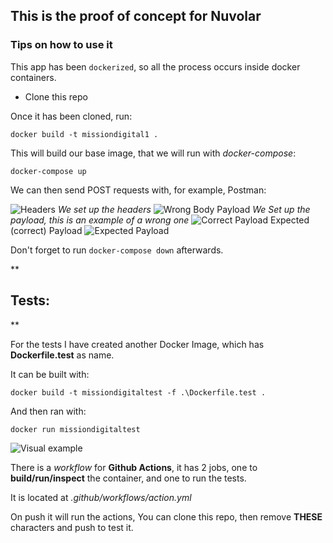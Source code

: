 ## This is the proof of concept for Nuvolar

### Tips on how to use it

  
This app has been `dockerized`, so all the process occurs inside docker containers.

- Clone this repo 

Once it has been cloned, run:

    docker build -t missiondigital1 .

This will build our base image, that we will run with *docker-compose*:

    docker-compose up

We can then send POST requests with, for example, Postman:

![Headers](https://i.imgur.com/VKa3Jui.png)
*We set up the headers*
![Wrong Body Payload](https://i.imgur.com/tf5Bvbc.png)
*We Set up the payload, this is an example of a wrong one*
![Correct Payload](https://i.imgur.com/rjhDce4.png)
Expected (correct) Payload 
![Expected Payload](https://i.imgur.com/rjhDce4.png)

Don't forget to run `docker-compose down` afterwards.

**

## Tests:

**

For the tests I have created another Docker Image, which has **Dockerfile.test** as name.

It can be built with:

    docker build -t missiondigitaltest -f .\Dockerfile.test .
And then ran with:

    docker run missiondigitaltest

![Visual example](https://i.imgur.com/07cFeVg.png)
 
There is a *workflow* for **Github Actions**, it has 2 jobs, one to **build/run/inspect** the container, and one to run the tests.

It is located at *.github/workflows/action.yml*

On push it will run the actions, You can clone this repo, then remove **THESE** characters and push to test it.
